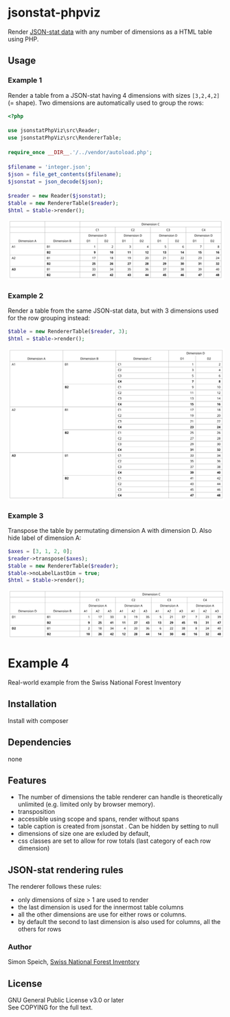 # jsonstat-phpviz
Render [JSON-stat data](https://json-stat.org/) with any number of dimensions as a HTML table using PHP.

## Usage
### Example 1
Render a table from a JSON-stat having 4 dimensions with sizes `[3,2,4,2]` (= shape).
Two dimensions are automatically used to group the rows:
```php
<?php

use jsonstatPhpViz\src\Reader;
use jsonstatPhpViz\src\RendererTable;

require_once __DIR__.'/../vendor/autoload.php';

$filename = 'integer.json';
$json = file_get_contents($filename);
$jsonstat = json_decode($json);

$reader = new Reader($jsonstat);
$table = new RendererTable($reader);
$html = $table->render();
```
![screenshot-01](demo/screenshot-01.png)

### Example 2
Render a table from the same JSON-stat data, but with 3 dimensions used for the row grouping instead:
```php
$table = new RendererTable($reader, 3);
$html = $table->render();
```
![screenshot-02](demo/screenshot-02.png)

### Example 3
Transpose the table by permutating dimension A with dimension D. Also hide label of dimension A:
```php
$axes = [3, 1, 2, 0];
$reader->transpose($axes);
$table = new RendererTable($reader);
$table->noLabelLastDim = true;
$html = $table->render();
```
![screenshot-03](demo/screenshot-03.png)

# Example 4
Real-world example from the Swiss National Forest Inventory

## Installation
Install with composer

## Dependencies
none

## Features
- The number of dimensions the table renderer can handle is theoretically unlimited (e.g. limited only by browser memory).
- transposition
- accessible using scope and spans, render without spans
- table caption is created from jsonstat . Can be hidden by setting to null
- dimensions of size one are exluded by default,
- css classes are set to allow for row totals (last category of each row dimension)

## JSON-stat rendering rules
The renderer follows these rules:

* only dimensions of size > 1 are used to render
* the last dimension is used for the innermost table columns
* all the other dimensions are use for either rows or columns.
* by default the second to last dimension is also used for columns, all the others for rows

### Author
Simon Speich, [Swiss National Forest Inventory](https://www.lfi.ch/)

## License
GNU General Public License v3.0 or later\
See COPYING for the full text.
